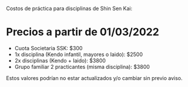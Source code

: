 <meta name="robots" content="noindex" />
<title>Precios de Actividades - https://rosariobudokan.ar/precios</title>

Costos de práctica para disciplinas de Shin Sen Kai:

# Precios a partir de 01/03/2022
- Cuota Societaria SSK: $300
- 1x disciplina (Kendo infantil, mayores o Iaido): $2500
- 2x disciplinas (Kendo + Iaido): $3800
- Grupo familiar 2 practicantes (misma disciplina): $3800

Estos valores podrían no estar actualizados y/o cambiar sin previo aviso.
